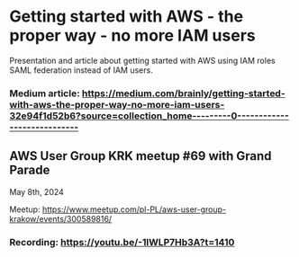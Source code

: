 # Getting started with AWS - the proper way - no more IAM users

Presentation and article about getting started with AWS using IAM roles SAML federation instead of IAM users.

### Medium article: https://medium.com/brainly/getting-started-with-aws-the-proper-way-no-more-iam-users-32e94f1d52b6?source=collection_home---------0----------------------------


## AWS User Group KRK meetup #69 with Grand Parade

May 8th, 2024

Meetup: https://www.meetup.com/pl-PL/aws-user-group-krakow/events/300589816/

### Recording: https://youtu.be/-1lWLP7Hb3A?t=1410
